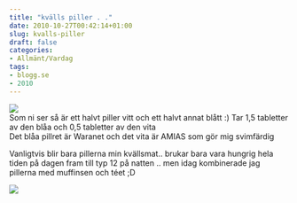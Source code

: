 ```yaml
---
title: "kvälls piller . ."
date: 2010-10-27T00:42:14+01:00
slug: kvalls-piller
draft: false
categories:
- Allmänt/Vardag
tags:
- blogg.se
- 2010
---
```

![](/assets/images/blogg.se/dsc09584_114131815.jpg)  
Som ni ser så är ett halvt piller vitt och ett halvt annat blått :) Tar 1,5 tabletter av den blåa och 0,5 tabletter av den vita  
Det blåa pillret är Waranet och det vita är AMIAS som gör mig svimfärdig  
  
  
Vanligtvis blir bara pillerna min kvällsmat.. brukar bara vara hungrig hela tiden på dagen fram till typ 12 på natten .. men idag kombinerade jag pillerna med muffinsen och téet ;D  
  
![](/assets/images/blogg.se/dsc09583_114131826.jpg)